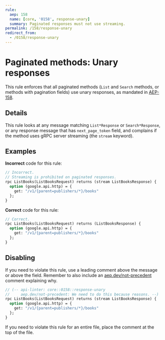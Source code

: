 ```yaml
---
rule:
  aep: 158
  name: [core, '0158', response-unary]
  summary: Paginated responses must not use streaming.
permalink: /158/response-unary
redirect_from:
  - /0158/response-unary
---
```


# Paginated methods: Unary responses

This rule enforces that all paginated methods (`List` and `Search` methods, or
methods with pagination fields) use unary responses, as mandated in
[AEP-158][].

## Details

This rule looks at any message matching `List*Response` or `Search*Response`,
or any response message that has `next_page_token` field, and complains if the
method uses gRPC server streaming (the `stream` keyword).

## Examples

**Incorrect** code for this rule:

```proto
// Incorrect.
// Streaming is prohibited on paginated responses.
rpc ListBooks(ListBooksRequest) returns (stream ListBooksResponse) {
  option (google.api.http) = {
    get: "/v1/{parent=publishers/*}/books"
  };
}
```

**Correct** code for this rule:

```proto
// Correct.
rpc ListBooks(ListBooksRequest) returns (ListBooksResponse) {
  option (google.api.http) = {
    get: "/v1/{parent=publishers/*}/books"
  };
}
```

## Disabling

If you need to violate this rule, use a leading comment above the message or
above the field. Remember to also include an [aep.dev/not-precedent][] comment
explaining why.

```proto
// (-- api-linter: core::0158::response-unary
//     aep.dev/not-precedent: We need to do this because reasons. --)
rpc ListBooks(ListBooksRequest) returns (stream ListBooksResponse) {
  option (google.api.http) = {
    get: "/v1/{parent=publishers/*}/books"
  };
}
```

If you need to violate this rule for an entire file, place the comment at the
top of the file.

[aep-158]: https://aep.dev/158
[aep.dev/not-precedent]: https://aep.dev/not-precedent
